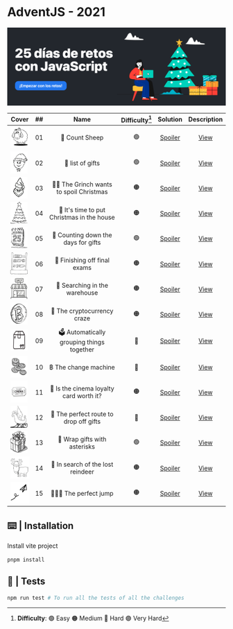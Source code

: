 # AdventJS - 2021

![cover2021](/public/cover2021.png)

| Cover | ##    |                               Name                                    | Difficulty[^1] |  Solution  | Description |
| ----- | :---: |:---------------------------------------------------------------------:|:------------:  | :--------: | :---------: |
| <img src="/public/2021/sheep.png" width="50" height="50" />       |  01   | 🐑 Count Sheep      |  🟢  | [Spoiler](https://github.com/AlecANL/adventjs/blob/main/src/2021/challenges/01/app.ts)         | [View](https://github.com/AlecANL/adventjs/tree/main/src/2021/challenges/01) | 280 |
| <img src="/public/2021/elf.png" width="40" height="50" />       |  02   | 🎁 list of gifts |         🟢     | [Spoiler](https://github.com/AlecANL/adventjs/blob/main/src/2021/challenges/02/app.ts)         | [View](https://github.com/AlecANL/adventjs/tree/main/src/2021/challenges/02)|
| <img src="/public/2021/grinch.png" width="40" height="50" />       |  03   | 🧑‍🎤 The Grinch wants to spoil Christmas|         🟠     | [Spoiler](https://github.com/AlecANL/adventjs/blob/main/src/2021/challenges/03/app.ts)         | [View](https://github.com/AlecANL/adventjs/tree/main/src/2021/challenges/03)|
| <img src="/public/2021/xmas-tree.png" width="40" height="50" />       |  04   | 🎄 It's time to put Christmas in the house|         🟠     | [Spoiler](https://github.com/AlecANL/adventjs/blob/main/src/2021/challenges/04/app.ts)         | [View](https://github.com/AlecANL/adventjs/tree/main/src/2021/challenges/04)|
| <img src="/public/2021/25-december.png" width="40" height="50" />       |  05   | 📆 Counting down the days for gifts |         🟢     | [Spoiler](https://github.com/AlecANL/adventjs/blob/main/src/2021/challenges/05/app.ts)         | [View](https://github.com/AlecANL/adventjs/tree/main/src/2021/challenges/05)|
| <img src="/public/2021/math.png" width="40" height="50" />       |  06   | 🧮 Finishing off final exams |         🟠     | [Spoiler](https://github.com/AlecANL/adventjs/blob/main/src/2021/challenges/06/app.ts)         | [View](https://github.com/AlecANL/adventjs/tree/main/src/2021/challenges/06)|
| <img src="/public/2021/shop.png" width="40" height="50" />       |  07   | 🏪 Searching in the warehouse |         🟠     | [Spoiler](https://github.com/AlecANL/adventjs/blob/main/src/2021/challenges/07/app.ts)         | [View](https://github.com/AlecANL/adventjs/tree/main/src/2021/challenges/07)|
| <img src="/public/2021/bitcoin.png" width="40" height="50" />       |  08   | 💸 The cryptocurrency craze |         🟠     | [Spoiler](https://github.com/AlecANL/adventjs/blob/main/src/2021/challenges/08/app.ts)         | [View](https://github.com/AlecANL/adventjs/tree/main/src/2021/challenges/08)|
| <img src="/public/2021/package.png" width="40" height="50" />       |  09   | 🗳️ Automatically grouping things together |         🔴     | [Spoiler](https://github.com/AlecANL/adventjs/blob/main/src/2021/challenges/09/app.ts)         | [View](https://github.com/AlecANL/adventjs/tree/main/src/2021/challenges/09)|
| <img src="/public/2021/coins.png" width="40" height="50" />       |  10   | ฿ The change machine |         🔴     | [Spoiler](https://github.com/AlecANL/adventjs/blob/main/src/2021/challenges/10/app.ts)         | [View](https://github.com/AlecANL/adventjs/tree/main/src/2021/challenges/10)|
| <img src="/public/2021/cine.png" width="40" height="50" />       |  11   | 🎫 Is the cinema loyalty card worth it? |         🟠     | [Spoiler](https://github.com/AlecANL/adventjs/blob/main/src/2021/challenges/11/app.ts)         | [View](https://github.com/AlecANL/adventjs/tree/main/src/2021/challenges/11)|
| <img src="/public/2021/trineo.png" width="40" height="50" />       |  12   |🧭 The perfect route to drop off gifts |         🔴     | [Spoiler](https://github.com/AlecANL/adventjs/blob/main/src/2021/challenges/12/app.ts)         | [View](https://github.com/AlecANL/adventjs/tree/main/src/2021/challenges/12)|
| <img src="/public/2021/gift.png" width="40" height="50" />       |  13   |🎁 Wrap gifts with asterisks |         🟢     | [Spoiler](https://github.com/AlecANL/adventjs/blob/main/src/2021/challenges/13/app.ts)         | [View](https://github.com/AlecANL/adventjs/tree/main/src/2021/challenges/13)|
| <img src="https://github.com/AlecANL/adventjs/blob/main/public/2021/reindeer.png?raw=true" width="45" height="50" />       |  14   |🦌 In search of the lost reindeer |         🟠     | [Spoiler](https://github.com/AlecANL/adventjs/blob/main/src/2021/challenges/14/app.ts)         | [View](https://github.com/AlecANL/adventjs/tree/main/src/2021/challenges/14)|
| <img src="https://github.com/AlecANL/adventjs/blob/main/public/2021/fly.png?raw=true" width="45" height="50" />       |  15   |🤾🏽‍♂️ The perfect jump |         🟠     | [Spoiler](https://github.com/AlecANL/adventjs/blob/main/src/2021/challenges/15/app.ts)         | [View](https://github.com/AlecANL/adventjs/tree/main/src/2021/challenges/15)|

[^1]: **Difficulty**: 🟢 Easy 🟠 Medium 🔴 Hard 🟣 Very Hard

## ⌨️ | Installation

Install vite project

`pnpm install`

## 🧪 | Tests

```bash
npm run test # To run all the tests of all the challenges
```
